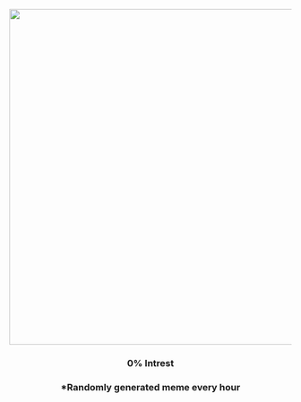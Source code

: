 <p align="center">
        <img src="https://i.redd.it/wg1mu376te891.jpg" width="600" height="600">
        </p>
        <h3 align="center">0% Intrest</h3>
        <h3 align="center">*Randomly generated meme every hour</h3>
    
